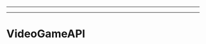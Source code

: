 -----------------------------------------------------------------------
----------------------------------------------------------------------------------------------------
# VideoGameAPI
